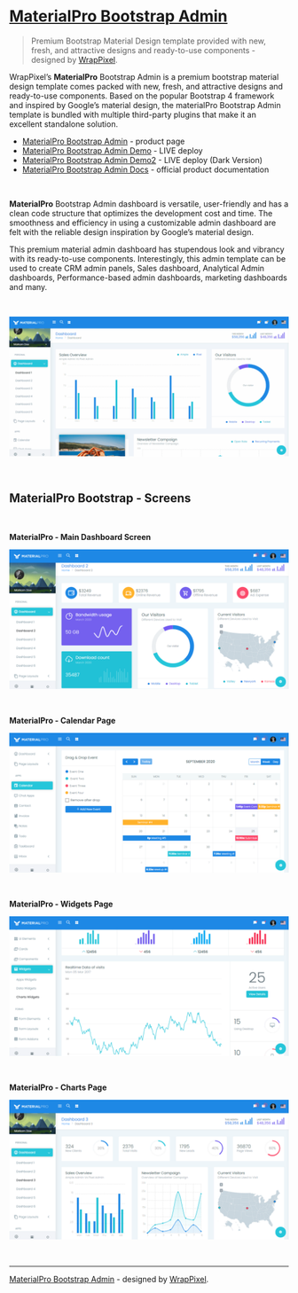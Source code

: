 # [MaterialPro Bootstrap Admin](https://www.wrappixel.com/templates/materialpro/?ref=157)

> Premium Bootstrap Material Design template provided with new, fresh, and attractive designs and ready-to-use components - designed by [WrapPixel](https://appseed.us/agency/wrappixel).

WrapPixel’s **MaterialPro** Bootstrap Admin is a premium bootstrap material design template comes packed with new, fresh, and attractive designs and ready-to-use components. Based on the popular Bootstrap 4 framework and inspired by Google’s material design, the materialPro Bootstrap Admin template is bundled with multiple third-party plugins that make it an excellent standalone solution.

- [MaterialPro Bootstrap Admin](https://www.wrappixel.com/templates/materialpro/?ref=157) - product page
- [MaterialPro Bootstrap Admin Demo](https://www.wrappixel.com/demos/admin-templates/materialpro-bootstrap-latest/material-pro/src/material/) - LIVE deploy
- [MaterialPro Bootstrap Admin Demo2](https://www.wrappixel.com/demos/admin-templates/materialpro-bootstrap-latest/material-pro/src/dark/) - LIVE deploy (Dark Version)
- [MaterialPro Bootstrap Admin Docs](https://www.wrappixel.com/demos/admin-templates/material-pro/Documentation/document.html) - official product documentation

<br />

**MaterialPro** Bootstrap Admin dashboard is versatile, user-friendly and has a clean code structure that optimizes the development cost and time. The smoothness and efficiency in using a customizable admin dashboard are felt with the reliable design inspiration by Google’s material design.

This premium material admin dashboard has stupendous look and vibrancy with its ready-to-use components. Interestingly, this admin template can be used to create CRM admin panels, Sales dashboard, Analytical Admin dashboards, Performance-based admin dashboards, marketing dashboards and many.

<br />

![MaterialPro Bootstrap Admin - Animated presentation.](https://raw.githubusercontent.com/admin-dashboards/bootstrap-template-materialpro-wpx/master/media/bootstrap-template-materialpro-wpx-intro.gif)

<br />

## MaterialPro Bootstrap - Screens

<br />

**MaterialPro - Main Dashboard Screen**

![MaterialPro - Main Dashboard Screen.](https://raw.githubusercontent.com/admin-dashboards/bootstrap-template-materialpro-wpx/master/media/bootstrap-template-materialpro-wpx-screen.png)

<br />

**MaterialPro - Calendar Page**

![MaterialPro - Calendar Page.](https://raw.githubusercontent.com/admin-dashboards/bootstrap-template-materialpro-wpx/master/media/bootstrap-template-materialpro-wpx-screen-calendar.png)

<br />

**MaterialPro - Widgets Page**

![MaterialPro - Widgets Page.](https://raw.githubusercontent.com/admin-dashboards/bootstrap-template-materialpro-wpx/master/media/bootstrap-template-materialpro-wpx-screen-widgets.png)

<br />

**MaterialPro - Charts Page**

![MaterialPro - Charts Page.](https://raw.githubusercontent.com/admin-dashboards/bootstrap-template-materialpro-wpx/master/media/bootstrap-template-materialpro-wpx-screen-charts.png)

<br />

---
[MaterialPro Bootstrap Admin](https://www.wrappixel.com/templates/materialpro/?ref=157) - designed by [WrapPixel](https://appseed.us/agency/wrappixel).

